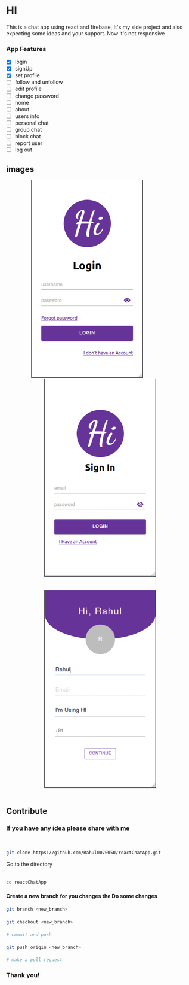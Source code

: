 # HI

This is a chat app using react and firebase, It's my side project and also expecting some ideas and your support. Now it's not responsive

### App Features

- [x] login 
- [x] signUp 
- [x] set profile
- [ ] follow and unfollow
- [ ] edit profile
- [ ] change password
- [ ] home
- [ ] about 
- [ ] users info
- [ ] personal chat 
- [ ] group chat
- [ ] block chat
- [ ] report user
- [ ] log out

## images
<div align="center">
    <img src="./src/images/login.png" width="300rem" />
    &nbsp;&nbsp;&nbsp;&nbsp;&nbsp;&nbsp;&nbsp;&nbsp;
    &nbsp;&nbsp;&nbsp;&nbsp;&nbsp;&nbsp;&nbsp;&nbsp;
    <img src="./src/images/signin.png" width="300rem" />
</div>
<br />
<br />
<div align="center">
    <img src="./src/images/set%20profile.png" width="300rem" />
</div>


<br />

## **Contribute**

### If you have any idea please share with me   

<br />

```bash
git clone https://github.com/Rahul0070050/reactChatApp.git
```

Go to the directory

```bash

cd reactChatApp
```

#### Create a new branch for you changes the Do some changes

```bash
git branch <new_branch>

git checkout <new_branch>

# commit and push

git push origin <new_branch> 

# make a pull request
```

### Thank you!